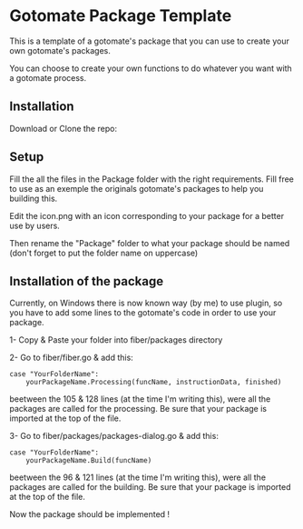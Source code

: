 # Gotomate Package Template

This is a template of a gotomate's package that you can use to create your own gotomate's packages.

You can choose to create your own functions to do whatever you want with a gotomate process.

## Installation

Download or Clone the repo:

## Setup

Fill the all the files in the Package folder with the right requirements. Fill free to use as an exemple the originals gotomate's packages to help you building this.

Edit the icon.png with an icon corresponding to your package for a better use by users. 

Then rename the "Package" folder to what your package should be named (don't forget to put the folder name on uppercase)

## Installation of the package

Currently, on Windows there is now known way (by me) to use plugin, so you have to add some lines to the gotomate's code in order
to use your package.


1- Copy & Paste your folder into fiber/packages directory


2- Go to fiber/fiber.go & add this:
```
case "YourFolderName":
	yourPackageName.Processing(funcName, instructionData, finished)
```
beetween the 105 & 128 lines (at the time I'm writing this), were all the packages are called for the processing.
Be sure that your package is imported at the top of the file.


3- Go to fiber/packages/packages-dialog.go & add this:
```
case "YourFolderName":
	yourPackageName.Build(funcName)
```
beetween the 96 & 121 lines (at the time I'm writing this), were all the packages are called for the building.
Be sure that your package is imported at the top of the file.


Now the package should be implemented !